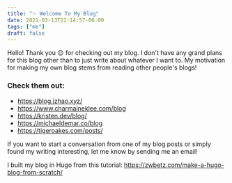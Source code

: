 ```yaml
---
title: "✨ Welcome To My Blog"
date: 2021-03-13T22:14:57-06:00
tags: ["me"]
draft: false
---
```


Hello! Thank you 😌 for checking out my blog. <!--more--> I don't have any grand plans for this blog other than to just write about whatever I want to. My motivation for making my own blog stems from reading other people's blogs! 

### Check them out:
- https://blog.jzhao.xyz/
- https://www.charmaineklee.com/blog
- https://kristen.dev/blog/
- https://michaeldemar.co/blog
- https://tigeroakes.com/posts/

If you want to start a conversation from one of my blog posts or simply found my writing interesting, let me know by sending me an email!

I built my blog in Hugo from this tutorial: https://zwbetz.com/make-a-hugo-blog-from-scratch/